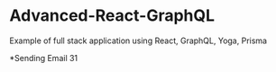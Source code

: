 # Advanced-React-GraphQL

Example of full stack application using React, GraphQL, Yoga, Prisma

\*Sending Email 31
